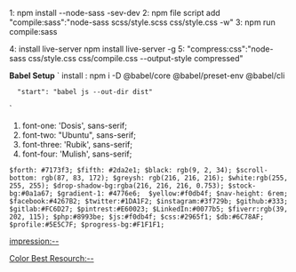 1: npm install --node-sass -sev-dev
2: npm file script  add
  "compile:sass":"node-sass scss/style.scss css/style.css -w" 
3: npm run compile:sass

4: install live-server
  npm install live-server -g
5: "compress:css":"node-sass css/style.css css/compile.css --output-style compressed"

**Babel Setup**
`
install
: npm i -D @babel/core @babel/preset-env @babel/cli

```script inside
  "start": "babel js --out-dir dist"
```
`


1. font-one: 'Dosis', sans-serif;
2. font-two: "Ubuntu", sans-serif;
3. font-three: 'Rubik', sans-serif;
4. font-four: 'Mulish', sans-serif;

`$forth: #7173f3;
$fifth: #2da2e1;
$black: rgb(9, 2, 34);
$scroll-bottom: rgb(87, 83, 172);
$greysh: rgb(216, 216, 216);
$white:rgb(255, 255, 255);
$drop-shadow-bg:rgba(216, 216, 216, 0.753);
$stock-bg:#0a1a67;
$gradient-1: #4776e6; 
$yellow:#f0db4f;
$nav-height: 6rem;
$facebook:#4267B2;
$twitter:#1DA1F2;
$instagram:#3f729b;
$github:#333;
$gitlab:#FC6D27;
$pintrest:#E60023;
$LinkedIn:#0077b5;
$fiverr:rgb(39, 202, 115);
$php:#8993be;
$js:#f0db4f;
$css:#2965f1;
$db:#6C78AF;
$profile:#5E5C7F;
$progress-bg:#F1F1F1;`

[impression:--](https://jthemes.net/themes/wp/bolby/)

[Color Best Resourch:--](https://webkul.github.io/coolhue/)